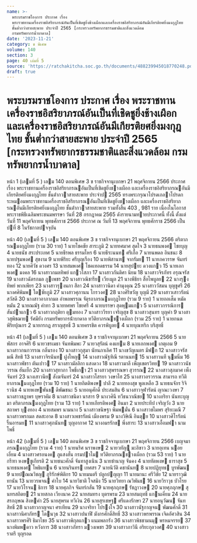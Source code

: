 ```yaml
---
name: >-
  พระบรมราชโองการ ประกาศ เรื่อง
  พระราชทานเครื่องราชอิสริยาภรณ์อันเป็นที่เชิดชูยิ่งช้างเผือกและเครื่องราชอิสริยาภรณ์อันมีเกียรติยศยิ่งมงกุฎไทย
  ชั้นต่ำกว่าสายสะพาย ประจำปี 2565 [กระทรวงทรัพยากรธรรมชาติและสิ่งแวดล้อม
  กรมทรัพยากรน้ำบาดาล]
date: '2023-11-21'
category: ข พิเศษ
volume: 140
section: 3
page: 40 เล่มที่ 5
source: 'https://ratchakitcha.soc.go.th/documents/488239945018770248.pdf'
draft: true
---
```


# พระบรมราชโองการ ประกาศ เรื่อง พระราชทานเครื่องราชอิสริยาภรณ์อันเป็นที่เชิดชูยิ่งช้างเผือกและเครื่องราชอิสริยาภรณ์อันมีเกียรติยศยิ่งมงกุฎไทย ชั้นต่ำกว่าสายสะพาย ประจำปี 2565 [กระทรวงทรัพยากรธรรมชาติและสิ่งแวดล้อม กรมทรัพยากรน้ำบาดาล]

หน้า 1 (เลมที่ 5 ) เลม 140 ตอนพิเศษ 3 ข ราชกิจจานุเบกษา 21 พฤศจิกายน 2566 ประกาศ เรื่อง พระราชทานเครื่องราชอิสริยาภรณอันเป็นที่เชิดชูยิ่งชางเผือก และเครื่องราชอิสริยาภรณอันมีเกียรติยศยิ่งมงกุฎไทย ชั้นต่ํากวาสายสะพาย ประจําป 2565 ทรงพระกรุณาโปรดเกลาโปรดกระหมอมพระราชทานเครื่องราชอิสริยาภรณอันเป็นที่เชิดชูยิ่งชางเผือก และเครื่องราชอิสริยาภรณอันมีเกียรติยศยิ่งมงกุฎไทย ชั้นต่ํากวาสายสะพาย รวมทั้งสิ้น 403 , 981 ราย เนื่องในโอกาสพระราชพิธีเฉลิมพระชนมพรรษา วันที่ 28 กรกฎาคม 2565 ดังรายนามทายประกาศนี้ ทั้งนี้ ตั้งแต่วันที่ 11 พฤศจิกายน พุทธศักราช 2566 ประกาศ ณ วันที่ 13 พฤศจิกายน พุทธศักราช 2566 เป็นปที่ 8 ในรัชกาลปจจุบัน

หน้า 40 (เลมที่ 5 ) เลม 140 ตอนพิเศษ 3 ข ราชกิจจานุเบกษา 21 พฤศจิกายน 2566 ตริตาภรณมงกุฎไทย (รวม 30 ราย) 1 นายโชคชัย สาระภูมิ 2 นายทศมาศ สุดใจ 3 นายธนพงศ ไชยบุญ 4 นายธนัช สระประเทศ 5 นายธีรพล ธรรมโหร 6 นายธีระนนท ศรีเกื้อ 7 นายนพดล อินชนะ 8 นายปฐมพงศ สุขงาม 9 นายพิริยะ ศรีบุญเรือง 10 นายพิสานฑ จากรัมย 11 นายภควรรษ จันทร์ทอง 12 นายศิวัช ดวงศร 13 นายสมพงศ โชคเทอดธรรม 14 นายสุปยะ ดวงแกว 15 นายเอกพงศ มงคล 16 นางสาวกมลทิพย์ แกวโสภา 17 นางสาวกันติศา นิยม 18 นางสาวจิรภัทร อรุณจรัส 19 นางสาวฉัตรกมล ภูเพชร 20 นางสาวณิชารีย เวียงมูล 21 นางพีธิยา สื่อไพบูลย 22 นางรุงทิพย์ พากเพียร 23 นางสาวรุงนภา สีลา 24 นางสาววนิดา คํามุงคุณ 25 นางสาววัสมน บุญชูศรี 26 นางศศิพิมพ ใตชัยภูมิ 27 นางสาวศุภานน ไกรวงศ 28 นางศิริขวัญ บุญมี 29 นางสาวเสาวรัตน์ สวัสดี 30 นางสาวอาภากมล อําพลพรรณ จัตุรถาภรณมงกุฎไทย (รวม 9 ราย) 1 นายกอเส็ม หมัดหมัน 2 นายณณัฐ คําทา 3 นายทศพร ไชยศรี 4 นายบรรษา สุดพุมแกว 5 นางสาวกรรณิการ สันปาแกว 6 นางสาวกฤติยา ตุมทอง 7 นางสาววีรยา เจริญสุข 8 นางสาวสุนทร บุญคํา 9 นางสาวสุพิชฌาย รัศมียัง กรมทรัพยากรน้ําบาดาล ทวีติยาภรณชางเผือก (รวม 25 ราย) 1 นายกนต พิริยปุณกร 2 นายกรกฎ สราญสุทธิ์ 3 นายครรชิต ควรพิบูลย 4 นายบุณฑริก บริสุทธิ์

หน้า 41 (เลมที่ 5 ) เลม 140 ตอนพิเศษ 3 ข ราชกิจจานุเบกษา 21 พฤศจิกายน 2566 5 นายพัสกร อาจศิริ 6 นายวชรเมธา จันทพิมพะ 7 นายวสุรัตน์ คงแยม 8 นายเอกพงศ เกตุเอม 9 นางสาวกนกวรรณ กลิ่นรอง 10 นางสาวกุสุมา นัยนภาเลิศ 11 นางขวัญเนตร มีฟก 12 นางสาวจรัสมณี สิทธิ 13 นางสาวจิรนันท ฝูงใหญ 14 นางสาวณัฐฑิณี รตานนท 15 นางสาวนที นุมนิ่ม 16 นางสาวพัชรา ตันเปาว 17 นางสาวมัลลิกา แสงดวง 18 นางสาวมาลี เพ็ญเขตรวิทย 19 นางสาววนัชวรรณ ฮันเย็ก 20 นางสาวสุทาภา โพธิ์เกา 21 นางสาวสุพรรณษา สุวรรณ 22 นางสาวสุภมาศ เพ็งจันทร์ 23 นางเสาวนีย สังฆจันทร์ 24 นางสาวโสรยา วงษาไฮ 25 นางสาวอรวรรณ สามารถ ทวีติยาภรณมงกุฎไทย (รวม 10 ราย) 1 นายกิตติพงษ ปาลี 2 นายทองสุข พูลเหลือ 3 นายธนจักร ริจิรวนิช 4 นายพงษพันธ ดีพัฒชนะ 5 นายอนุศักดิ์ ประสมสิน 6 นางสาวจุฬารัตน์ ญาณะวงษา 7 นางสาวชฎาพร บุษราคัม 8 นางสาวชนิดา นรสาร 9 นางวศินี ทวีธนวาณิชย 10 นางอริยา นันทะบุญมา ตริตาภรณมงกุฎไทย (รวม 13 ราย) 1 นายเกียรติพงศ อินมา 2 นายประทีป เจริญวัง 3 นายสถาพร บุงทอง 4 นายสมพร นามนาง 5 นางสาวขนิษฐา พิมพมั่น 6 นางสาวชไมพร สุริยะมณี 7 นางสาวพรกมล สดสะอาด 8 นางสาวเพชรรัตน์ เมืองพรม 9 นางวิษิณี อินตุย 10 นางสาวศิโรรัตน์ รื่นอารมย 11 นางสาวศุภนันท บุญอากาศ 12 นางอมรรักข พึ่งสาระ 13 นางสาวเอื้อมฟา นามโพธิ์

หน้า 42 (เลมที่ 5 ) เลม 140 ตอนพิเศษ 3 ข ราชกิจจานุเบกษา 21 พฤศจิกายน 2566 เบญจมาภรณมงกุฎไทย (รวม 4 ราย) 1 นายนริศ นราพงษ 2 นายวทัญู มะลิขาว 3 นายอุเทน นอยเอี่ยม 4 นางสาวศรอนงค ภูแสงสั่น กรมปาไม ทวีติยาภรณชางเผือก (รวม 53 ราย) 1 นายกรีฑา หงษชูเกียรติ 2 นายชนะศักดิ์ จันทาสูงเนิน 3 นายชํานาญ จันคง 4 นายทัตพงษ ธาราสุข 5 นายธนพงศ โพธิแทน 6 นายนรินทร เทศสร 7 นายนิวัติ คชานันท 8 นายปฏิยุทธ บูรพัฒน 9 นายปณณวิชญ ภูริรักษ์พิติกร 10 นายมนตรี ปลูกปญญา 11 นายมานะ ศรีวิชัย 12 นายราวุฒิ ทานัน 13 นายวรพจน คําใบ 14 นายวิชาติ ใจสมิง 15 นายวิทยา ณวิพันธ 16 นายวิราวุธ บัวโรย 17 นายวิโรจน ธิการ 18 นายศุภกิจ จันทร์กลั่น 19 นายศุภฤกษ รัชฎาวงษ 20 นายศุภฤกษ สุนทรสถิตย 21 นายสกล เวียงนาค 22 นายสมทรง บุตรพรม 23 นายสมฤทธิ์ แกนเคี่ยม 24 นายสรกฤษณ สิงหคํา 25 นายสุพรม ทวีเงิน 26 นายสุรเชษฐ ศรีแดงรักษา 27 นายอนุวัฒน จันทสิทธิ์ 28 นางสาวกาญจนา ศรเทียน 29 นางจริยา โปรงใจ 30 นางสาวนัฐกาญจน พัฒนศักดิ์ 31 นางสาวนิศาภัทร โตนวุธ 32 นางสาวปนาฬี มังกรศักดิ์สิทธิ์ 33 นางสาวพรพรรณ เจิดอัศวสิน 34 นางสาวพรศิริ ธิมาไชย 35 นางสาวพิกุลแกว แนมพลกรัง 36 นางสาวพิชชามนมุ พรหมจรรย 37 นางพิมพดาว หวังการ 38 นางสาวภัทรา มวงเพชร 39 นางสาวภาวินี อริยะกุลวงศ 40 นางสาวราตรี บุญรอด
